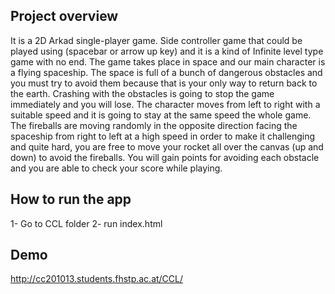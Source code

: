## Project overview
It is a 2D Arkad single-player game. Side controller game that could be played using (spacebar or arrow up key) and it is a kind of
Infinite level type game with no end.
The game takes place in space and our main character is a flying spaceship. The space is full of a bunch of dangerous obstacles and
you must try to avoid them because that is your only way to return back to the earth. Crashing with the obstacles is going to stop
the game immediately and you will lose. The character moves from left to right with a suitable speed and it is going to stay at the
same speed the whole game. The fireballs are moving randomly in the opposite direction facing the spaceship from right to left at
a high speed in order to make it challenging and quite hard, you are free to move your rocket all over the canvas (up and down) to
avoid the fireballs. You will gain points for avoiding each obstacle and you are able to check your score while playing.

## How to run the app
1- Go  to CCL folder 
2- run index.html

## Demo
http://cc201013.students.fhstp.ac.at/CCL/


